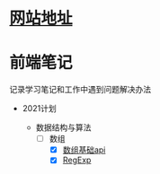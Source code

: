 # [网站地址](https://frontend-blog-drab.vercel.app/#/)


# 前端笔记

记录学习笔记和工作中遇到问题解决办法

- 2021计划
    
    - 数据结构与算法
        - [ ] 数组
            - [X] [数组基础api](/algorithm/arrary/数组基础api.md)
            - [X] [RegExp](/algorithm/RegExp/RegExp(正则表达式).md)
        <!-- - [ ] 链表
        - [ ] 二叉树
        - [ ] URLcache
        - [ ] 动态规划 -->
        